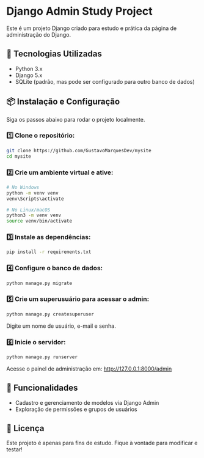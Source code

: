 # Django Admin Study Project

Este é um projeto Django criado para estudo e prática da página de administração do Django.

## 🚀 Tecnologias Utilizadas

- Python 3.x
- Django 5.x
- SQLite (padrão, mas pode ser configurado para outro banco de dados)

## 📦 Instalação e Configuração

Siga os passos abaixo para rodar o projeto localmente.

### 1️⃣ Clone o repositório:

```sh
git clone https://github.com/GustavoMarquesDev/mysite
cd mysite
```

### 2️⃣ Crie um ambiente virtual e ative:

```sh
# No Windows
python -m venv venv
venv\Scripts\activate

# No Linux/macOS
python3 -m venv venv
source venv/bin/activate
```

### 3️⃣ Instale as dependências:

```sh
pip install -r requirements.txt
```

### 4️⃣ Configure o banco de dados:

```sh
python manage.py migrate
```

### 5️⃣ Crie um superusuário para acessar o admin:

```sh
python manage.py createsuperuser
```

Digite um nome de usuário, e-mail e senha.

### 6️⃣ Inicie o servidor:

```sh
python manage.py runserver
```

Acesse o painel de administração em: http://127.0.0.1:8000/admin

## 📝 Funcionalidades

- Cadastro e gerenciamento de modelos via Django Admin
- Exploração de permissões e grupos de usuários

## 📜 Licença

Este projeto é apenas para fins de estudo. Fique à vontade para modificar e testar!

